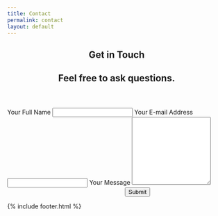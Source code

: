 ```yaml
---
title: Contact
permalink: contact
layout: default
---
```

<script src="https://www.google.com/recaptcha/api.js"></script> 
<style>
.grecaptcha-badge {
  display: none;
}
</style>
<article class="post" style="margin-top:10px;">
    <header>
        <h1>Get in Touch</h1>
        <h2 class="headline">Feel free to ask questions.</h2>
    </header>
    <section id="post-body" style="text-align:center;" >
    	<form action="https://getform.io/f/a49535eb-2adf-4273-bb5d-30c78773878c" method="POST" accept-charset="UTF-8"  style="text-align:left;width:600px;margin:0 auto;" enctype="multipart/form-data" target="_blank">
    Your Full Name
    <input type="text" name="name" required>
    Your E-mail Address
    <input type="email" name="email" required>
    Your Message
    <textarea name="message" rows="10" required></textarea>
    <div class="g-recaptcha" data-sitekey="6LceILMUAAAAAJdD_-og0oyg1HsrT1eHANhPATwW"></div>
    <div style="text-align:center;">
    <button type="submit" >Submit</button>
    </div>
</form>
    </section>
</article>

{% include footer.html %}


